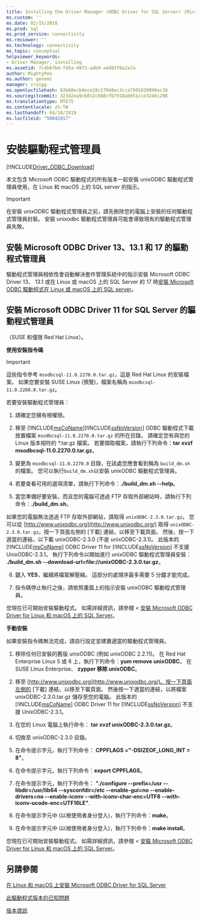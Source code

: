 ```yaml
---
title: Installing the Driver Manager (ODBC Driver for SQL Server) |Microsoft Docs
ms.custom: ''
ms.date: 02/15/2018
ms.prod: sql
ms.prod_service: connectivity
ms.reviewer: ''
ms.technology: connectivity
ms.topic: conceptual
helpviewer_keywords:
- Driver Manager, installing
ms.assetid: 7c4b6fb4-f45a-4973-adb9-a4d83f0a2a7a
author: MightyPen
ms.author: genemi
manager: craigg
ms.openlocfilehash: 63668ecb4ece28c27948ec3cca7991039090ec26
ms.sourcegitcommit: 323d2ea9cb812c688cfb7918ab651cce3246c296
ms.translationtype: MTE75
ms.contentlocale: zh-TW
ms.lasthandoff: 04/18/2019
ms.locfileid: "59041917"
---
```

# <a name="installing-the-driver-manager"></a>安裝驅動程式管理員
[!INCLUDE[Driver_ODBC_Download](../../../includes/driver_odbc_download.md)]

本文包含 Microsoft ODBC 驅動程式的所有版本一起安裝 unixODBC 驅動程式管理員使用，在 Linux 和 macOS 上的 SQL server 的指示。  

> [!IMPORTANT]  
> 在安裝 unixODBC 驅動程式管理員之前，請先刪除您的電腦上安裝的任何驅動程式管理員封裝。 安裝 unixodbc 驅動程式管理員可能會導致現有的驅動程式管理員失敗。  

## <a name="installing-the-driver-manager-for-microsoft-odbc-driver-13-131-and-17"></a>安裝 Microsoft ODBC Driver 13、13.1 和 17 的驅動程式管理員
驅動程式管理員相依性會自動解決套件管理系統中的指示安裝 Microsoft ODBC Driver 13、 13.1 或在 Linux 或 macOS 上的 SQL Server 的 17 時[安裝 Microsoft ODBC 驅動程式在 Linux 或 macOS 上的 SQL server](../../../connect/odbc/linux-mac/installing-the-microsoft-odbc-driver-for-sql-server.md)。 

## <a name="installing-the-driver-manager-for-microsoft-odbc-driver-11-for-sql-server"></a>安裝 Microsoft ODBC Driver 11 for SQL Server 的驅動程式管理員  

（SUSE 和僅限 Red Hat Linux）。

**使用安裝指令碼**  
  
> [!IMPORTANT]  
> 這些指令參考 `msodbcsql-11.0.2270.0.tar.gz`，這是 Red Hat Linux 的安裝檔案。 如果您要安裝 SUSE Linux (預覽)，檔案名稱為 `msodbcsql-11.0.2260.0.tar.gz`。  

若要安裝驅動程式管理員：  
  
1.  請確定您擁有根權限。  
  
2.  移至 [!INCLUDE[msCoName](../../../includes/msconame_md.md)][!INCLUDE[ssNoVersion](../../../includes/ssnoversion-md.md)] ODBC 驅動程式下載放置檔案 `msodbcsql-11.0.2270.0.tar.gz` 的所在目錄。 請確定您有與您的 Linux 版本相符的 \*.tar.gz 檔案。 若要擷取檔案，請執行下列命令：**tar xvzf msodbcsql-11.0.2270.0.tar.gz**。  

3.  變更為 `msodbcsql-11.0.2270.0` 目錄，在該處您應會看到稱為 `build_dm.sh` 的檔案。 您可以執行`build_dm.sh`以安裝 unixODBC 驅動程式管理員。

4.  若要查看可用的選項清單，請執行下列命令：**./build_dm.sh --help**。  
  
5.  當您準備好要安裝，而且您的電腦可透過 FTP 存取外部網站時，請執行下列命令：**./build_dm.sh**。

如果您的電腦無法透過 FTP 存取外部網站，請取得 `unixODBC-2.3.0.tar.gz`。 您可以從 [http://www.unixodbc.org](http://www.unixodbc.org/) 取得 `unixODBC-2.3.0.tar.gz`。按一下頁面左側的 [下載] 連結，以移至下載頁面。 然後，按一下適當的連結，以下載 unixODBC-2.3.0 (不是 unixODBC-2.3.1)。 此版本的 [!INCLUDE[msCoName](../../../includes/msconame_md.md)] ODBC Driver 11 for [!INCLUDE[ssNoVersion](../../../includes/ssnoversion-md.md)] 不支援 UnixODBC-2.3.1。 執行下列命令以開始進行 unixODBC 驅動程式管理員安裝： **./build_dm.sh --download-url=file://unixODBC-2.3.0.tar.gz**。  

6.  鍵入 **YES**，繼續將檔案解壓縮。 這部分的處理序最多需要 5 分鐘才能完成。  

7.  指令碼停止執行之後，請依照畫面上的指示安裝 unixODBC 驅動程式管理員。

您現在已可開始安裝驅動程式。 如需詳細資訊，請參閱 <<c0> [ 安裝 Microsoft ODBC Driver for Linux 和 macOS 上的 SQL Server](../../../connect/odbc/linux-mac/installing-the-microsoft-odbc-driver-for-sql-server.md)。  

**手動安裝**

如果安裝指令碼無法完成，請自行設定並建置適當的驅動程式管理員。

1.  移除任何已安裝的舊版 unixODBC (例如 unixODBC 2.2.11)。 在 Red Hat Enterprise Linux 5 或 6 上，執行下列命令：**yum remove unixODBC**。 在 SUSE Linux Enterprise、 **zypper 移除 unixODBC**。  
  
2.  移至 [http://www.unixodbc.org](http://www.unixodbc.org/)。按一下頁面左側的 [下載] 連結，以移至下載頁面。 然後按一下適當的連結，以將檔案 unixODBC-2.3.0.tar.gz 儲存至您的電腦。 此版本的 [!INCLUDE[msCoName](../../../includes/msconame_md.md)] ODBC Driver 11 for [!INCLUDE[ssNoVersion](../../../includes/ssnoversion-md.md)] 不支援 UnixODBC-2.3.1。  
  
3.  在您的 Linux 電腦上執行命令： **tar xvzf unixODBC-2.3.0.tar.gz**。  
  
4.  切換至 unixODBC-2.3.0 目錄。  
  
5.  在命令提示字元，執行下列命令： **CPPFLAGS ="-DSIZEOF_LONG_INT = 8"**。  
  
6.  在命令提示字元，執行下列命令：**export CPPFLAGS**。  
  
7.  在命令提示字元，執行下列命令： **"./configure --prefix=/usr --libdir=/usr/lib64 --sysconfdir=/etc --enable-gui=no --enable-drivers=no --enable-iconv --with-iconv-char-enc=UTF8 --with-iconv-ucode-enc=UTF16LE"**.  
  
8.  在命令提示字元中 (以根使用者身分登入)，執行下列命令：**make**。  
  
9. 在命令提示字元中 (以根使用者身分登入)，執行下列命令：**make install**。  

您現在已可開始安裝驅動程式。 如需詳細資訊，請參閱 <<c0> [ 安裝 Microsoft ODBC Driver for Linux 和 macOS 上的 SQL Server](../../../connect/odbc/linux-mac/installing-the-microsoft-odbc-driver-for-sql-server.md)。  
  
## <a name="see-also"></a>另請參閱
[在 Linux 和 macOS 上安裝 Microsoft ODBC Driver for SQL Server](../../../connect/odbc/linux-mac/installing-the-microsoft-odbc-driver-for-sql-server.md)

[此驅動程式版本的已知問題](../../../connect/odbc/linux-mac/known-issues-in-this-version-of-the-driver.md)

[版本資訊](../../../connect/odbc/linux-mac/release-notes-odbc-sql-server-linux-mac.md)

